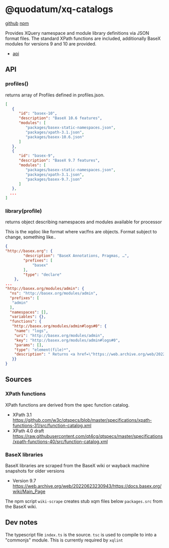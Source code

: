 # @quodatum/xq-catalogs
[github](https://github.com/Quodatum/xq-catalogs)
[npm](https://www.npmjs.com/package/@quodatum/xq-catalogs)

Provides XQuery namespace and module library definitions via JSON format files.
The standard XPath functions are included, additionally BaseX modules for versions 9 and 10 are provided.


* [api](https://www)
## API
### profiles()
returns array of Profiles defined in profiles.json.
```json
[
   {
      "id": "basex-10",
      "description": "BaseX 10.6 features",
      "modules": [
         "packages/basex-static-namespaces.json",
         "packages/xpath-3.1.json",
         "packages/basex-10.6.json"
      ]
   },
   {
      "id": "basex-9",
      "description": "BaseX 9.7 features",
      "modules": [
         "packages/basex-static-namespaces.json",
         "packages/xpath-3.1.json",
         "packages/basex-9.7.json"
      ]
   },
  ...
]
```

### library(profile)
returns object describing namespaces and modules available for processor

This is the xqdoc like format where var/fns are objects. Format subject to change, something like..
```json
{
"http://basex.org": {
        "description": "BaseX Annotations, Pragmas, …",
        "prefixes": [
            "basex"
        ],
        "type": "declare"
    },
...
"http://basex.org/modules/admin": {
  "ns": "http://basex.org/modules/admin",
  "prefixes": [
   "admin"
  ],
  "namespaces": [],
  "variables": {},
  "functions": {
   "http://basex.org/modules/admin#logs#0": {
    "name": "logs",
    "uri": "http://basex.org/modules/admin",
    "key": "http://basex.org/modules/admin#logs#0",
    "params": [],
    "type": "element(file)*",
    "description": " Returns <a href=\"https://web.archive.org/web/20220623230943/https://docs.basex.org/web/20220623231027/https://docs.basex.org/wiki/Logging\">Logging</a> data compiled by the database or HTTP server: <ul> <li>If no argument is specified, a list of all log files will be returned, including the file size and date.</li> <li>If a <code>$date</code> is specified, the contents of a single log file will be returned.</li> <li>If <code>$merge</code> is set to true, related log entries will be merged. Please note that the merge might not be 100% successful, as log entries may be ambiguous.</li> </ul>"
   }}
}
```


## Sources 
### XPath functions 
XPath functions are derived from the spec function catalog. 
* XPath 3.1 https://github.com/w3c/qtspecs/blob/master/specifications/xpath-functions-31/src/function-catalog.xml
* XPath 4.0 draft https://raw.githubusercontent.com/qt4cg/qtspecs/master/specifications/xpath-functions-40/src/function-catalog.xml

### BaseX libraries
 BaseX libraries are scraped from the BaseX wiki or wayback machine snapshots for older versions
* Version 9.7 https://web.archive.org/web/20220623230943/https://docs.basex.org/wiki/Main_Page 


The npm script `wiki-scrape` creates stub xqm files below `packages.src` from the BaseX wiki.

## Dev notes
The typescript file `index.ts`  is the source. `tsc` is used to compile to into a "commonjs" module. This is currently required by `xqlint`